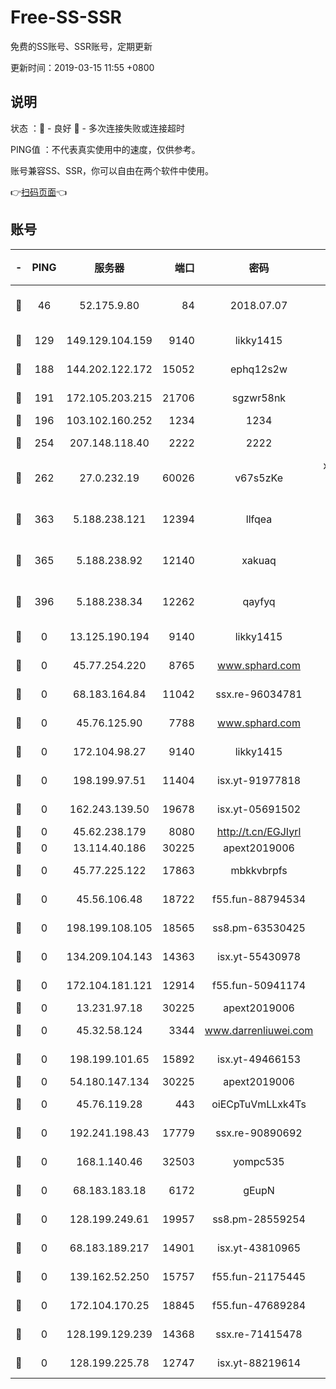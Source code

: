 # Free-SS-SSR

免费的SS账号、SSR账号，定期更新

更新时间：2019-03-15 11:55 +0800

## 说明

状态     ：🙂 - 良好 🙁 - 多次连接失败或连接超时

PING值   ：不代表真实使用中的速度，仅供参考。

账号兼容SS、SSR，你可以自由在两个软件中使用。

👉[扫码页面](https://liesauer.github.io/Free-SS-SSR/)👈

## 账号

|-|PING|服务器|端口|密码|加密方式|区域|
|:----:|:----:|:-----:|-----:|:----:|:----:|:----:|
|🙂|46|52.175.9.80|84|2018.07.07|chacha20-ietf-poly1305|HK|
|🙂|129|149.129.104.159|9140|likky1415|aes-256-cfb|HK|
|🙂|188|144.202.122.172|15052|ephq12s2w|aes-256-cfb|US|
|🙂|191|172.105.203.215|21706|sgzwr58nk|aes-256-cfb|JP|
|🙂|196|103.102.160.252|1234|1234|rc4-md5|JP|
|🙂|254|207.148.118.40|2222|2222|aes-256-cfb|SG|
|🙂|262|27.0.232.19|60026|v67s5zKe|xchacha20-ietf-poly1305|HK|
|🙂|363|5.188.238.121|12394|llfqea|chacha20-ietf-poly1305|BR|
|🙂|365|5.188.238.92|12140|xakuaq|chacha20-ietf-poly1305|BR|
|🙂|396|5.188.238.34|12262|qayfyq|chacha20-ietf-poly1305|BR|
|🙁|0|13.125.190.194|9140|likky1415|aes-256-cfb|KR|
|🙁|0|45.77.254.220|8765|www.sphard.com|aes-256-cfb|SG|
|🙁|0|68.183.164.84|11042|ssx.re-96034781|aes-256-cfb|US|
|🙁|0|45.76.125.90|7788|www.sphard.com|aes-256-cfb|AU|
|🙁|0|172.104.98.27|9140|likky1415|aes-256-cfb|JP|
|🙁|0|198.199.97.51|11404|isx.yt-91977818|aes-256-cfb|US|
|🙁|0|162.243.139.50|19678|isx.yt-05691502|aes-256-cfb|US|
|🙁|0|45.62.238.179|8080|http://t.cn/EGJIyrl|rc4-md5|CA|
|🙁|0|13.114.40.186|30225|apext2019006|chacha20|JP|
|🙁|0|45.77.225.122|17863|mbkkvbrpfs|aes-256-cfb|GB|
|🙁|0|45.56.106.48|18722|f55.fun-88794534|aes-256-cfb|US|
|🙁|0|198.199.108.105|18565|ss8.pm-63530425|aes-256-cfb|US|
|🙁|0|134.209.104.143|14363|isx.yt-55430978|aes-256-cfb|SG|
|🙁|0|172.104.181.121|12914|f55.fun-50941174|aes-256-cfb|SG|
|🙁|0|13.231.97.18|30225|apext2019006|chacha20|JP|
|🙁|0|45.32.58.124|3344|www.darrenliuwei.com|aes-256-cfb|JP|
|🙁|0|198.199.101.65|15892|isx.yt-49466153|aes-256-cfb|US|
|🙁|0|54.180.147.134|30225|apext2019006|chacha20|KR|
|🙁|0|45.76.119.28|443|oiECpTuVmLLxk4Ts|aes-256-cfb|AU|
|🙁|0|192.241.198.43|17779|ssx.re-90890692|aes-256-cfb|US|
|🙁|0|168.1.140.46|32503|yompc535|aes-256-cfb|AU|
|🙁|0|68.183.183.18|6172|gEupN|aes-256-cfb|SG|
|🙁|0|128.199.249.61|19957|ss8.pm-28559254|aes-256-cfb|SG|
|🙁|0|68.183.189.217|14901|isx.yt-43810965|aes-256-cfb|SG|
|🙁|0|139.162.52.250|15757|f55.fun-21175445|aes-256-cfb|SG|
|🙁|0|172.104.170.25|18845|f55.fun-47689284|aes-256-cfb|SG|
|🙁|0|128.199.129.239|14368|ssx.re-71415478|aes-256-cfb|SG|
|🙁|0|128.199.225.78|12747|isx.yt-88219614|aes-256-cfb|SG|
